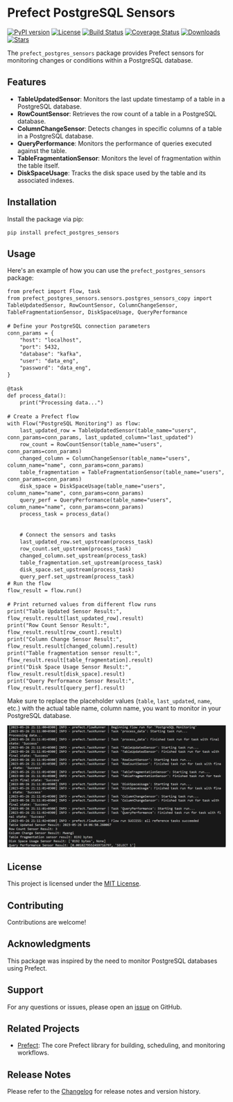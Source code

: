 # Prefect PostgreSQL Sensors

[![PyPI version](https://badge.fury.io/py/prefect-postgres-sensors.svg)](https://badge.fury.io/py/prefect-postgres-sensors)
[![License](https://img.shields.io/badge/License-MIT-blue.svg)](https://opensource.org/licenses/MIT)
[![Build Status](https://travis-ci.com/James-Wachuka/Prefect-PostgreSQL-Sensors.svg?branch=main)](https://travis-ci.com/James-Wachuka/Prefect-PostgreSQL-Sensors)
[![Coverage Status](https://coveralls.io/repos/github/James-Wachuka/Prefect-PostgreSQL-Sensors/badge.svg?branch=main)](https://coveralls.io/github/James-Wachuka/Prefect-PostgreSQL-Sensors?branch=main)
[![Downloads](https://img.shields.io/pypi/dm/prefect-postgres-sensors.svg)](https://pypi.org/project/prefect-postgres-sensors/)
[![Stars](https://img.shields.io/github/stars/James-Wachuka/prefect-postgres-sensors.svg?style=social)](https://github.com/James-Wachuka/prefect-postgres-sensors/stargazers)


The `prefect_postgres_sensors` package provides Prefect sensors for monitoring changes or conditions within a PostgreSQL database.

## Features

- **TableUpdatedSensor**: Monitors the last update timestamp of a table in a PostgreSQL database.
- **RowCountSensor**: Retrieves the row count of a table in a PostgreSQL database.
- **ColumnChangeSensor**: Detects changes in specific columns of a table in a PostgreSQL 
database.
- **QueryPerformance**: Monitors the performance of queries executed against the table.
- **TableFragmentationSensor**: Monitors the level of fragmentation within the table itself. 
- **DiskSpaceUsage**: Tracks the disk space used by the table and its associated indexes. 

## Installation

Install the package via pip:

```
pip install prefect_postgres_sensors
```

## Usage

Here's an example of how you can use the `prefect_postgres_sensors` package:

```
from prefect import Flow, task
from prefect_postgres_sensors.sensors.postgres_sensors_copy import TableUpdatedSensor, RowCountSensor, ColumnChangeSensor, TableFragmentationSensor, DiskSpaceUsage, QueryPerformance

# Define your PostgreSQL connection parameters
conn_params = {
    "host": "localhost",
    "port": 5432,
    "database": "kafka",
    "user": "data_eng",
    "password": "data_eng",
}

@task
def process_data():
    print("Processing data...")

# Create a Prefect flow
with Flow("PostgreSQL Monitoring") as flow:
    last_updated_row = TableUpdatedSensor(table_name="users", conn_params=conn_params, last_updated_column="last_updated")
    row_count = RowCountSensor(table_name="users", conn_params=conn_params)
    changed_column = ColumnChangeSensor(table_name="users", column_name="name", conn_params=conn_params)
    table_fragmentation = TableFragmentationSensor(table_name="users", conn_params=conn_params)
    disk_space = DiskSpaceUsage(table_name="users", column_name="name", conn_params=conn_params)
    query_perf = QueryPerformance(table_name="users", column_name="name", conn_params=conn_params)
    process_task = process_data()


    # Connect the sensors and tasks
    last_updated_row.set_upstream(process_task)
    row_count.set_upstream(process_task)
    changed_column.set_upstream(process_task)
    table_fragmentation.set_upstream(process_task)
    disk_space.set_upstream(process_task)
    query_perf.set_upstream(process_task) 
# Run the flow
flow_result = flow.run()

# Print returned values from different flow runs
print("Table Updated Sensor Result:", flow_result.result[last_updated_row].result)
print("Row Count Sensor Result:", flow_result.result[row_count].result)
print("Column Change Sensor Result:", flow_result.result[changed_column].result)
print("Table fragmentation sensor result:", flow_result.result[table_fragmentation].result)
print("Disk Space Usage Sensor Result:", flow_result.result[disk_space].result)
print("Query Performance Sensor Result:", flow_result.result[query_perf].result)

```

Make sure to replace the placeholder values (`table`, `last_updated`, `name`, etc.) with the actual table name, column name, you want to monitor in your PostgreSQL database.

![prefect-output](imgs/prefect-output.PNG)


## License

This project is licensed under the [MIT License](LICENSE).

## Contributing

Contributions are welcome!

## Acknowledgments

This package was inspired by the need to monitor PostgreSQL databases using Prefect.

## Support

For any questions or issues, please open an [issue](https://github.com/James-Wachuka/prefect-postgres-sensors/issues) on GitHub.

## Related Projects

- [Prefect](https://github.com/PrefectHQ/prefect): The core Prefect library for building, scheduling, and monitoring workflows.

## Release Notes

Please refer to the [Changelog](CHANGELOG.md) for release notes and version history.

